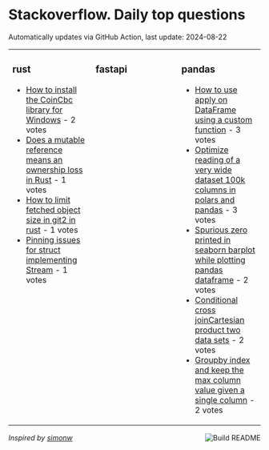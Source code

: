 # Stackoverflow. Daily top questions 

Automatically updates via GitHub Action, last update: <!-- date starts -->2024-08-22<!-- date ends -->


<table><tr><td valign="top" width="33%">

### rust
<!-- rust starts -->
* [How to install the CoinCbc library for Windows](https://stackoverflow.com/questions/78899898/how-to-install-the-coincbc-library-for-windows) - 2 votes
* [Does a mutable reference means an ownership loss in Rust](https://stackoverflow.com/questions/78896307/does-a-mutable-reference-means-an-ownership-loss-in-rust) - 1 votes
* [How to limit fetched object size in git2 in rust](https://stackoverflow.com/questions/78898566/how-to-limit-fetched-object-size-in-git2-in-rust) - 1 votes
* [Pinning issues for struct implementing Stream](https://stackoverflow.com/questions/78897427/pinning-issues-for-struct-implementing-stream) - 1 votes
<!-- rust ends -->
</td><td valign="top" width="34%">


### fastapi
<!-- fastapi starts -->

<!-- fastapi ends -->
</td><td valign="top" width="34%">


### pandas
<!-- pandas starts -->
* [How to use apply on DataFrame using a custom function](https://stackoverflow.com/questions/78895383/how-to-use-apply-on-dataframe-using-a-custom-function) - 3 votes
* [Optimize reading of a very wide dataset 100k columns in polars and pandas](https://stackoverflow.com/questions/78902884/optimize-reading-of-a-very-wide-dataset-100k-columns-in-polars-and-pandas) - 3 votes
* [Spurious zero printed in seaborn barplot while plotting pandas dataframe](https://stackoverflow.com/questions/78896486/spurious-zero-printed-in-seaborn-barplot-while-plotting-pandas-dataframe) - 2 votes
* [Conditional cross joinCartesian product two data sets](https://stackoverflow.com/questions/78894752/conditional-cross-join-cartesian-product-two-data-sets) - 2 votes
* [Groupby index and keep the max column value given a single column](https://stackoverflow.com/questions/78898081/groupby-index-and-keep-the-max-column-value-given-a-single-column) - 2 votes
<!-- pandas ends -->
</td></tr></table>

<a href="https://github.com/hp0404/hp0404/actions"><img src="https://github.com/hp0404/hp0404/workflows/Build%20README/badge.svg" align="right" alt="Build README"></a> <p>*Inspired by  [simonw](https://github.com/simonw/simonw)*</p>
